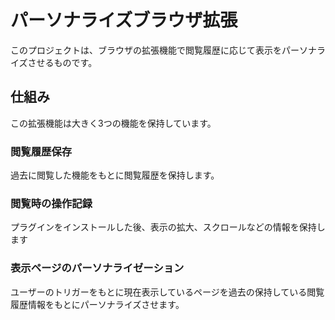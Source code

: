 # パーソナライズブラウザ拡張

このプロジェクトは、ブラウザの拡張機能で閲覧履歴に応じて表示をパーソナライズさせるものです。


## 仕組み

この拡張機能は大きく3つの機能を保持しています。

### 閲覧履歴保存

過去に閲覧した機能をもとに閲覧履歴を保持します。

### 閲覧時の操作記録

プラグインをインストールした後、表示の拡大、スクロールなどの情報を保持します

### 表示ページのパーソナライゼーション

ユーザーのトリガーをもとに現在表示しているページを過去の保持している閲覧履歴情報をもとにパーソナライズさせます。